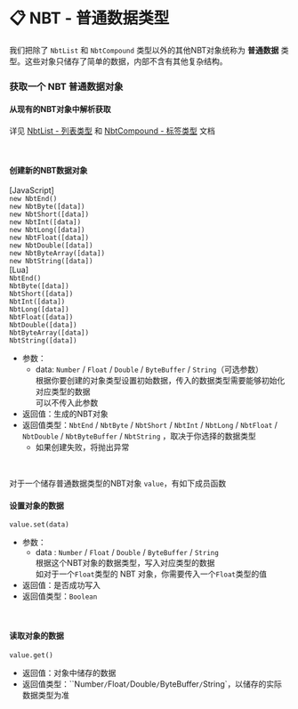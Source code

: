 # 📋 NBT - 普通数据类型

我们把除了 `NbtList` 和 `NbtCompound` 类型以外的其他NBT对象统称为 **普通数据** 类型。这些对象只储存了简单的数据，内部不含有其他复杂结构。

### 获取一个 NBT 普通数据对象

#### 从现有的NBT对象中解析获取

详见 [NbtList - 列表类型](LLSEPluginDevelopment/NbtAPI/NBTList.md) 和 [NbtCompound - 标签类型](LLSEPluginDevelopment/NbtAPI/NBTCompound.md) 文档

<br>

#### 创建新的NBT数据对象

[JavaScript]  
`new NbtEnd()`  
`new NbtByte([data])`  
`new NbtShort([data])`  
`new NbtInt([data])`  
`new NbtLong([data])`  
`new NbtFloat([data])`  
`new NbtDouble([data])`   
`new NbtByteArray([data])`  
`new NbtString([data])`  
[Lua]  
`NbtEnd()`  
`NbtByte([data])`  
`NbtShort([data])`  
`NbtInt([data])`  
`NbtLong([data])`  
`NbtFloat([data])`  
`NbtDouble([data])`   
`NbtByteArray([data])`  
`NbtString([data])`  

- 参数：
  - data: `Number` / `Float` / `Double` / `ByteBuffer` / `String`（可选参数）  
    根据你要创建的对象类型设置初始数据，传入的数据类型需要能够初始化对应类型的数据  
    可以不传入此参数
- 返回值：生成的NBT对象
- 返回值类型：`NbtEnd` / `NbtByte` / `NbtShort` / `NbtInt` / `NbtLong` / `NbtFloat` / `NbtDouble` / `NbtByteBuffer` / `NbtString` ，取决于你选择的数据类型
  - 如果创建失败，将抛出异常

<br>

对于一个储存普通数据类型的NBT对象 `value`，有如下成员函数

#### 设置对象的数据

`value.set(data)`

- 参数：
  - data : `Number` / `Float` / `Double` / `ByteBuffer` / `String`  
    根据这个NBT对象的数据类型，写入对应类型的数据  
    如对于一个`Float`类型的 NBT 对象，你需要传入一个`Float`类型的值
- 返回值：是否成功写入
- 返回值类型：`Boolean`

<br>

#### 读取对象的数据

`value.get()`

- 返回值：对象中储存的数据
- 返回值类型：``Number` / `Float` / `Double` / `ByteBuffer` / `String`，以储存的实际数据类型为准

<br>
